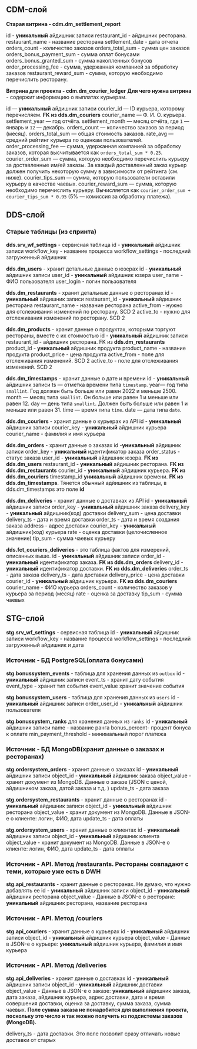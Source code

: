 
## CDM-слой

**Старая витрина - cdm.dm_settlement_report**

id - **уникальный** айдишник записи
restaurant_id - айдишник ресторана. 
restaurant_name - название ресторана
settlement_date - дата отчета
orders_count - количество заказов
orders_total_sum - сумма цен заказов
orders_bonus_payment_sum - сумма оплат бонусами
orders_bonus_granted_sum - сумма накопленных бонусов
order_processing_fee - сумма, удержанная компанией за обработку заказов
restaurant_reward_sum - сумма, которую необходимо перечислить ресторану.

**Витрина для проекта - cdm.dm_courier_ledger**
**Для чего нужна витрина** - содержит информацию о выплатах курьерам.

id — **уникальный** айдишник записи
courier_id — ID курьера, которому перечисляем.  **FK из dds.dm_couriers**
courier_name — Ф. И. О. курьера.
settlement_year — год отчёта.
settlement_month — месяц отчёта, где `1` — январь и `12` — декабрь.
orders_count — количество заказов за период (месяц).
orders_total_sum — общая стоимость заказов.
rate_avg — средний рейтинг курьера по оценкам пользователей.
order_processing_fee — сумма, удержанная компанией за обработку заказов, которая высчитывается как `orders_total_sum * 0.25`.
courier_order_sum — сумма, которую необходимо перечислить курьеру за доставленные им/ей заказы. За каждый доставленный заказ курьер должен получить некоторую сумму в зависимости от рейтинга (см. ниже).
courier_tips_sum — сумма, которую пользователи оставили курьеру в качестве чаевых.
courier_reward_sum — сумма, которую необходимо перечислить курьеру. Вычисляется как `courier_order_sum + courier_tips_sum * 0.95` (5% — комиссия за обработку платежа).

## DDS-слой

### Старые таблицы (из спринта)

**dds.srv_wf_settings** - сервисная таблица
id - **уникальный** айдишник записи
workflow_key - название процесса
workflow_settings - последний загруженный айдишник

**dds.dm_users** - хранит детальные данные о юзерах
id - **уникальный** айдишник записи
user_id - **уникальный** айдишник юзера
user_name - ФИО пользователя
user_login - логин пользователя

**dds.dm_restaurants** - хранит детальные данные о ресторанах
id - **уникальный** айдишник записи
restaurant_id - **уникальный** айдишник ресторана
restaurant_name - название ресторана
active_from - нужно для отслеживания изменений по ресторану. SCD 2
active_to - нужно для отслеживания изменений по ресторану. SCD 2

**dds.dm_products** - хранит данные о продуктах, которыми торгуют рестораны, вместе с их стоимостью
id - **уникальный** айдишник записи
restaurant_id - айдишник ресторана. FK из **dds.dm_restaurants**
product_id - **уникальный** айдишник продукта
product_name - название продукта
product_price - цена продукта
active_from - поле для отслеживания изменений. SCD 2
active_to - поле для отслеживания изменений. SCD 2

**dds.dm_timestamps** - хранит данные о дате и времени
id - **уникальный** айдишник записи
ts — отметка времени типа `timestamp`.
year— год типа `smallint`. Год должен быть больше или равен 2022 и меньше 2500.
month — месяц типа `smallint`. Он больше или равен 1 и меньше или равен 12.
day — день типа `smallint`. Должен быть больше или равен 1 и меньше или равен 31.
time — время типа `time`.
date — дата типа `date`.

**dds.dm_couriers** - хранит данные о курьерах из API
id - **уникальный** айдишник записи
courier_key - **уникальный** айдишник курьера
courier_name - фамилия и имя курьера

**dds.dm_orders** - хранит данные о заказах
id -**уникальный** айдишник записи 
order_key - **уникальный** идентификатор заказа 
order_status - статус заказа
user_id - **уникальный** айдишник юзера. **FK из dds.dm_users**
restaurant_id - **уникальный** айдишник ресторана. **FK из dds.dm_restaurants**
courier_id - **уникальный** айдишник курьера. **FK из dds.dm_couriers**
timestamp_id **уникальный** айдишник времени. **FK из dds.dm_timestamps**. Тянется обычный адйишник из таблицы, в dds.dm_timestamps это поле **id**

**dds.dm_deliveries** - хранит данные о доставках из API
id - **уникальный** айдишник записи
order_key - **уникальный** айдишник заказа
delivery_key - **уникальный** айдишник(код) доставки
delivery_sum - цена доставки
delivery_ts - дата и время доставки
order_ts - дата и время создания заказа
address - адрес доставки
courier_key - **уникальный** айдишник(код) курьера
rate - оценка доставки (целочисленное значение)
tip_sum - сумма чаевых курьеру

**dds.fct_couriers_deliveries** - это таблица фактов для измерений, описанных выше. 
id - **уникальный** айдишник записи 
order_id - **уникальный** идентификатор заказа. **FK из dds.dm_orders**
delivery_id - **уникальный** идентификатор доставки. **FK из dds.dm_deliveries**
order_ts - дата заказа
delivery_ts - дата доставки
delivery_price - цена доставки
courier_id - **уникальный** айдишник курьера. **FK из dds.dm_couriers**
courier_name - ФИО курьера
orders_count - количество заказов у курьера за период (месяц)
rate - оценка за доставку
tip_sum -  сумма чаевых


## STG-слой

**stg.srv_wf_settings** - сервисная таблица
id - **уникальный** айдишник записи
workflow_key - название процесса
workflow_settings - последний загруженный айдишник и дата
### Источник - БД PostgreSQL(оплата бонусами)

**stg.bonussystem_events** - таблица для хранения данных из `outbox`
id - **уникальный** айдишник записи 
event_ts - хранит дату события
event_type - хранит тип события
event_value хранит значение события

**stg.bonussystem_users** - таблица для хранения данных из `users` 
id - **уникальный** айдишник записи 
order_user_id - **уникальный** айдишник пользователя  

**stg.bonussystem_ranks** для хранения данных из `ranks`
id - **уникальный** айдишник записи 
name - название ранга
bonus_percent- процент бонуса к оплате
min_payment_threshold - минимальный порог платежа

### Источник - БД MongoDB(хранит данные о заказах и ресторанах)

**stg.ordersystem_orders** - хранит данные о заказах
id - **уникальный** айдишник записи 
object_id - **уникальный** айдишник заказа 
object_value - хранит документ из MongoDB. Данные о заказе (JSON с ценой, айдишником заказа, датой заказа и т.д. )
update_ts - дата заказа

**stg.ordersystem_restaurants** - хранит данные о ресторанах
id - **уникальный** айдишник записи 
object_id - **уникальный** айдишник ресторана
object_value - хранит документ из MongoDB. Данные в JSON-е о клиенте: логин, ФИО, дата
update_ts  - дата оплаты

**stg.ordersystem_users** - хранит данные о клиентах
id - **уникальный** айдишник записи 
object_id - **уникальный** айдишник клиента  
object_value - хранит документ из MongoDB. Данные в JSON-е о клиенте: логин, ФИО, дата 
update_ts - дата оплаты

### Источник - API. Метод /restaurants. Рестораны совпадают с теми, которые уже есть в DWH 
**stg.api_restaurants** - хранит данные о ресторанах. Не думаю, что нужно добавлять ее
id - **уникальный** айдишник записи 
object_id - **уникальный** айдишник ресторана
object_value - Данные в JSON-е о ресторане: **уникальный** айдишник ресторана, название ресторана

### Источник - API. Метод /couriers

**stg.api_couriers** - хранит данные о курьерах
id - **уникальный** айдишник записи 
object_id -  **уникальный** айдишник курьера
object_value - Данные в JSON-е о курьере: **уникальный** айдишник курьера, фамилия и имя курьера

### Источник - API. Метод /deliveries


**stg.api_deliveries** - хранит данные о доставках
id - **уникальный** айдишник записи 
object_id -  **уникальный** айдишник доставки
object_value - Данные в JSON-е о заказе: **уникальный** айдишник заказа, дата заказа, айдишник курьера, адрес доставки, дата и время совершения доставки, оценка за доставку, сумма заказа, сумма чаевых. 
	**Поле сумма заказа не понадобится для выполнения проекта, поскольку это число и так можно получить из подсистемы заказов (MongoDB).**

delivery_ts - дата доставки. Это поле позволит сразу отличать новые доставки от старых